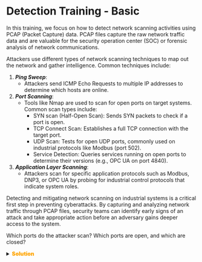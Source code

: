 # Detection Training - Basic
In this training, we focus on how to detect network scanning activities using PCAP (Packet Capture) data.
PCAP files capture the raw network traffic data and are valuable for the security operation center (SOC) or forensic analysis of network communications.

Attackers use different types of network scanning techniques to map out the network and gather intelligence.
Common techniques include:
1. ***Ping Sweep***:
    * Attackers send ICMP Echo Requests to multiple IP addresses to determine which hosts are online.
2. ***Port Scanning***:
    * Tools like Nmap are used to scan for open ports on target systems. 
        Common scan types include:
        * SYN scan (Half-Open Scan): Sends SYN packets to check if a port is open.
        * TCP Connect Scan: Establishes a full TCP connection with the target port.
        * UDP Scan: Tests for open UDP ports, commonly used on industrial protocols like Modbus (port 502).
        * Service Detection: Queries services running on open ports to determine their versions (e.g., OPC UA on port 4840).
3. ***Application Layer Scanning***:
     * Attackers scan for specific application protocols such as Modbus, DNP3, or OPC UA by probing for industrial control protocols that indicate system roles.

Detecting and mitigating network scanning on industrial systems is a critical first step in preventing cyberattacks.
By capturing and analyzing network traffic through PCAP files, security teams can identify early signs of an attack and take appropriate action before an adversary gains deeper access to the system.

Which ports do the attacker scan?
Which ports are open, and which are closed?

<details>
  <summary><strong><span style="color:orange;font-weight: 900">Solution</span></strong></summary>

</details>